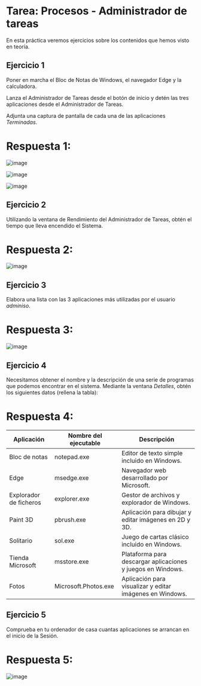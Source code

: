 
# Tarea: Procesos - Administrador de tareas

En esta práctica veremos ejercicios sobre los contenidos que hemos visto en teoría.

## Ejercicio 1

Poner en marcha el Bloc de Notas de Windows, el navegador Edge y la calculadora.

Lanza el Administrador de Tareas desde el botón de inicio y detén las tres aplicaciones desde el Administrador de Tareas.

Adjunta una captura de pantalla de cada una de las aplicaciones *Terminadas*.

# Respuesta 1:

![image](https://github.com/tizixpk/Lab08/assets/170434202/c93ad98f-8912-4a67-9cda-1d9bd1285f1f)

![image](https://github.com/tizixpk/Lab08/assets/170434202/d419e11f-7ab9-406b-a762-206babd81893)

![image](https://github.com/tizixpk/Lab08/assets/170434202/5b9b138c-af0a-4f26-b830-a8ba16ac16ca)


## Ejercicio 2

Utilizando la ventana de Rendimiento del Administrador de Tareas, obtén el tiempo que lleva encendido el Sistema.

# Respuesta 2:

![image](https://github.com/tizixpk/Lab08/assets/170434202/d024bd24-1c59-4b83-9566-5024321a4d7e)


## Ejercicio 3

Elabora una lista con las 3 aplicaciones más utilizadas por el usuario *adminiso*.

# Respuesta 3:

![image](https://github.com/tizixpk/Lab08/assets/170434202/f6c50bfa-825e-4bc3-9012-a50b738eb4aa)

## Ejercicio 4

Necesitamos obtener el nombre y la descripción de una serie de programas que podemos encontrar en el sistema. Mediante la ventana *Detalles*, obtén los siguientes datos (rellena la tabla):

# Respuesta 4:

| Aplicación              | Nombre del ejecutable | Descripción |
| ----------------------- | --------------------- | ----------- |
| Bloc de notas           | notepad.exe           | Editor de texto simple incluido en Windows. |
| Edge                    | msedge.exe            | Navegador web desarrollado por Microsoft. |
| Explorador de ficheros  | explorer.exe          | Gestor de archivos y explorador de Windows. |
| Paint 3D                | pbrush.exe            | Aplicación para dibujar y editar imágenes en 2D y 3D. |
| Solitario               | sol.exe               | Juego de cartas clásico incluido en Windows. |
| Tienda Microsoft        | msstore.exe           | Plataforma para descargar aplicaciones y juegos en Windows. |
| Fotos                   | Microsoft.Photos.exe  | Aplicación para visualizar y editar imágenes en Windows. |

## Ejercicio 5

Comprueba en tu ordenador de casa cuantas aplicaciones se arrancan en el inicio de la Sesión.

# Respuesta 5:

![image](https://github.com/tizixpk/Lab08/assets/170434202/7938b68b-b3fe-4cb8-91b1-39deb77ee081)


